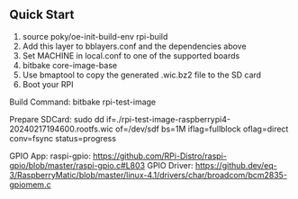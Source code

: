 ## Quick Start

1. source poky/oe-init-build-env rpi-build
2. Add this layer to bblayers.conf and the dependencies above
3. Set MACHINE in local.conf to one of the supported boards
4. bitbake core-image-base
5. Use bmaptool to copy the generated .wic.bz2 file to the SD card
6. Boot your RPI


Build Command: bitbake rpi-test-image 

Prepare SDCard: sudo dd if=./rpi-test-image-raspberrypi4-20240217194600.rootfs.wic of=/dev/sdf bs=1M iflag=fullblock oflag=direct conv=fsync status=progress

GPIO App: raspi-gpio: https://github.com/RPi-Distro/raspi-gpio/blob/master/raspi-gpio.c#L803
GPIO Driver: https://github.dev/eq-3/RaspberryMatic/blob/master/linux-4.1/drivers/char/broadcom/bcm2835-gpiomem.c

